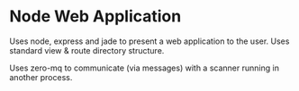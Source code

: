 # Node Web Application

Uses node, express and jade to present a web application to the user. Uses standard view & route directory structure.

Uses zero-mq to communicate (via messages) with a scanner running in another process.